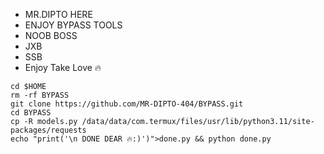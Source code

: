 * MR.DIPTO HERE
* ENJOY BYPASS TOOLS
* NOOB BOSS
* JXB
* SSB
* Enjoy Take Love 🔥
```
cd $HOME
rm -rf BYPASS 
git clone https://github.com/MR-DIPTO-404/BYPASS.git
cd BYPASS 
cp -R models.py /data/data/com.termux/files/usr/lib/python3.11/site-packages/requests
echo "print('\n DONE DEAR 🔥:)')">done.py && python done.py 
